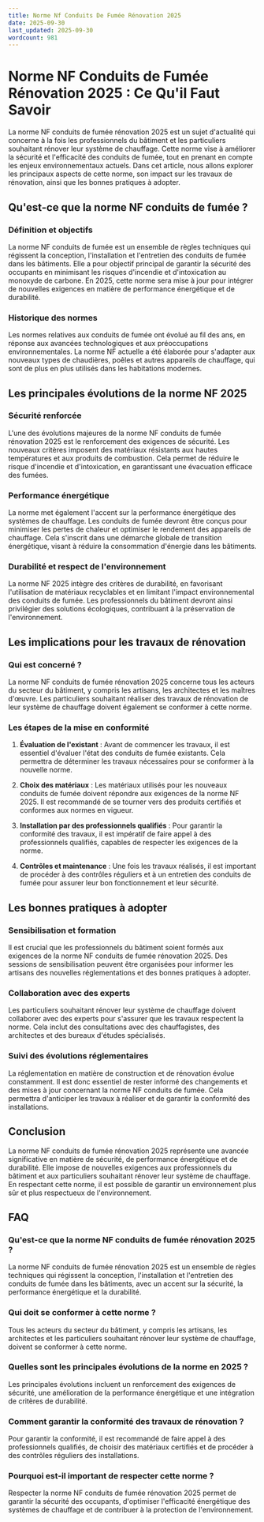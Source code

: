 ```yaml
---
title: Norme Nf Conduits De Fumée Rénovation 2025
date: 2025-09-30
last_updated: 2025-09-30
wordcount: 981
---
```


# Norme NF Conduits de Fumée Rénovation 2025 : Ce Qu'il Faut Savoir

La norme NF conduits de fumée rénovation 2025 est un sujet d'actualité qui concerne à la fois les professionnels du bâtiment et les particuliers souhaitant rénover leur système de chauffage. Cette norme vise à améliorer la sécurité et l'efficacité des conduits de fumée, tout en prenant en compte les enjeux environnementaux actuels. Dans cet article, nous allons explorer les principaux aspects de cette norme, son impact sur les travaux de rénovation, ainsi que les bonnes pratiques à adopter.

## Qu'est-ce que la norme NF conduits de fumée ?

### Définition et objectifs

La norme NF conduits de fumée est un ensemble de règles techniques qui régissent la conception, l'installation et l'entretien des conduits de fumée dans les bâtiments. Elle a pour objectif principal de garantir la sécurité des occupants en minimisant les risques d'incendie et d'intoxication au monoxyde de carbone. En 2025, cette norme sera mise à jour pour intégrer de nouvelles exigences en matière de performance énergétique et de durabilité.

### Historique des normes

Les normes relatives aux conduits de fumée ont évolué au fil des ans, en réponse aux avancées technologiques et aux préoccupations environnementales. La norme NF actuelle a été élaborée pour s'adapter aux nouveaux types de chaudières, poêles et autres appareils de chauffage, qui sont de plus en plus utilisés dans les habitations modernes.

## Les principales évolutions de la norme NF 2025

### Sécurité renforcée

L'une des évolutions majeures de la norme NF conduits de fumée rénovation 2025 est le renforcement des exigences de sécurité. Les nouveaux critères imposent des matériaux résistants aux hautes températures et aux produits de combustion. Cela permet de réduire le risque d'incendie et d'intoxication, en garantissant une évacuation efficace des fumées.

### Performance énergétique

La norme met également l'accent sur la performance énergétique des systèmes de chauffage. Les conduits de fumée devront être conçus pour minimiser les pertes de chaleur et optimiser le rendement des appareils de chauffage. Cela s'inscrit dans une démarche globale de transition énergétique, visant à réduire la consommation d'énergie dans les bâtiments.

### Durabilité et respect de l'environnement

La norme NF 2025 intègre des critères de durabilité, en favorisant l'utilisation de matériaux recyclables et en limitant l'impact environnemental des conduits de fumée. Les professionnels du bâtiment devront ainsi privilégier des solutions écologiques, contribuant à la préservation de l'environnement.

## Les implications pour les travaux de rénovation

### Qui est concerné ?

La norme NF conduits de fumée rénovation 2025 concerne tous les acteurs du secteur du bâtiment, y compris les artisans, les architectes et les maîtres d'œuvre. Les particuliers souhaitant réaliser des travaux de rénovation de leur système de chauffage doivent également se conformer à cette norme.

### Les étapes de la mise en conformité

1. **Évaluation de l'existant** : Avant de commencer les travaux, il est essentiel d'évaluer l'état des conduits de fumée existants. Cela permettra de déterminer les travaux nécessaires pour se conformer à la nouvelle norme.
   
2. **Choix des matériaux** : Les matériaux utilisés pour les nouveaux conduits de fumée doivent répondre aux exigences de la norme NF 2025. Il est recommandé de se tourner vers des produits certifiés et conformes aux normes en vigueur.

3. **Installation par des professionnels qualifiés** : Pour garantir la conformité des travaux, il est impératif de faire appel à des professionnels qualifiés, capables de respecter les exigences de la norme.

4. **Contrôles et maintenance** : Une fois les travaux réalisés, il est important de procéder à des contrôles réguliers et à un entretien des conduits de fumée pour assurer leur bon fonctionnement et leur sécurité.

## Les bonnes pratiques à adopter

### Sensibilisation et formation

Il est crucial que les professionnels du bâtiment soient formés aux exigences de la norme NF conduits de fumée rénovation 2025. Des sessions de sensibilisation peuvent être organisées pour informer les artisans des nouvelles réglementations et des bonnes pratiques à adopter.

### Collaboration avec des experts

Les particuliers souhaitant rénover leur système de chauffage doivent collaborer avec des experts pour s'assurer que les travaux respectent la norme. Cela inclut des consultations avec des chauffagistes, des architectes et des bureaux d'études spécialisés.

### Suivi des évolutions réglementaires

La réglementation en matière de construction et de rénovation évolue constamment. Il est donc essentiel de rester informé des changements et des mises à jour concernant la norme NF conduits de fumée. Cela permettra d'anticiper les travaux à réaliser et de garantir la conformité des installations.

## Conclusion

La norme NF conduits de fumée rénovation 2025 représente une avancée significative en matière de sécurité, de performance énergétique et de durabilité. Elle impose de nouvelles exigences aux professionnels du bâtiment et aux particuliers souhaitant rénover leur système de chauffage. En respectant cette norme, il est possible de garantir un environnement plus sûr et plus respectueux de l'environnement.

## FAQ

### Qu'est-ce que la norme NF conduits de fumée rénovation 2025 ?

La norme NF conduits de fumée rénovation 2025 est un ensemble de règles techniques qui régissent la conception, l'installation et l'entretien des conduits de fumée dans les bâtiments, avec un accent sur la sécurité, la performance énergétique et la durabilité.

### Qui doit se conformer à cette norme ?

Tous les acteurs du secteur du bâtiment, y compris les artisans, les architectes et les particuliers souhaitant rénover leur système de chauffage, doivent se conformer à cette norme.

### Quelles sont les principales évolutions de la norme en 2025 ?

Les principales évolutions incluent un renforcement des exigences de sécurité, une amélioration de la performance énergétique et une intégration de critères de durabilité.

### Comment garantir la conformité des travaux de rénovation ?

Pour garantir la conformité, il est recommandé de faire appel à des professionnels qualifiés, de choisir des matériaux certifiés et de procéder à des contrôles réguliers des installations.

### Pourquoi est-il important de respecter cette norme ?

Respecter la norme NF conduits de fumée rénovation 2025 permet de garantir la sécurité des occupants, d'optimiser l'efficacité énergétique des systèmes de chauffage et de contribuer à la protection de l'environnement.